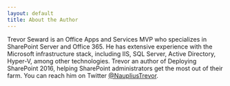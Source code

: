 ```yaml
---
layout: default
title: About the Author
---
```


Trevor Seward is an Office Apps and Services MVP who specializes in SharePoint Server and Office 365. He has extensive experience with the Microsoft infrastructure stack, including IIS, SQL Server, Active Directory, Hyper-V, among other technologies. Trevor an author of Deploying SharePoint 2016, helping SharePoint administrators get the most out of their farm. You can reach him on Twitter [@NaupliusTrevor](https://twitter.com/NaupliusTrevor).